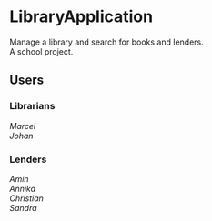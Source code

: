 # LibraryApplication
Manage a library and search for books and lenders.<br />
A school project.

## Users
### Librarians
*Marcel*<br />
*Johan*<br />
### Lenders
*Amin*<br />
*Annika*<br />
*Christian*<br />
*Sandra*
